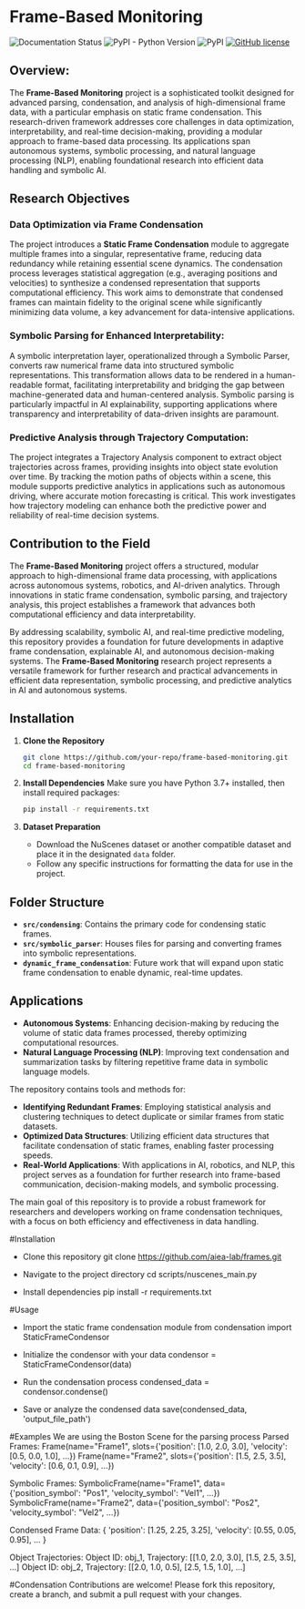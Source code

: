 # Frame-Based Monitoring

<!--- BADGES: START --->

![Documentation Status](https://readthedocs.org/projects/lotus-ai/badge/?version=latest)
![PyPI - Python Version](https://img.shields.io/pypi/pyversions/lotus-ai)
![PyPI](https://img.shields.io/pypi/v/lotus-ai)
[![GitHub license](https://img.shields.io/badge/License-MIT-blu.svg)][#license-gh-package]

[#license-gh-package]: https://lbesson.mit-license.org/

<!--- BADGES: END --->

## Overview:
The **Frame-Based Monitoring** project is a sophisticated toolkit designed for advanced parsing, condensation, and analysis of high-dimensional frame data, with a particular emphasis on static frame condensation. This research-driven framework addresses core challenges in data optimization, interpretability, and real-time decision-making, providing a modular approach to frame-based data processing. Its applications span autonomous systems, symbolic processing, and natural language processing (NLP), enabling foundational research into efficient data handling and symbolic AI.

## Research Objectives

### Data Optimization via Frame Condensation
The project introduces a **Static Frame Condensation** module to aggregate multiple frames into a singular, representative frame, reducing data redundancy while retaining essential scene dynamics. The condensation process leverages statistical aggregation (e.g., averaging positions and velocities) to synthesize a condensed representation that supports computational efficiency. This work aims to demonstrate that condensed frames can maintain fidelity to the original scene while significantly minimizing data volume, a key advancement for data-intensive applications.

### Symbolic Parsing for Enhanced Interpretability: 
A symbolic interpretation layer, operationalized through a Symbolic Parser, converts raw numerical frame data into structured symbolic representations. This transformation allows data to be rendered in a human-readable format, facilitating interpretability and bridging the gap between machine-generated data and human-centered analysis. Symbolic parsing is particularly impactful in AI explainability, supporting applications where transparency and interpretability of data-driven insights are paramount.

### Predictive Analysis through Trajectory Computation: 
The project integrates a Trajectory Analysis component to extract object trajectories across frames, providing insights into object state evolution over time. By tracking the motion paths of objects within a scene, this module supports predictive analytics in applications such as autonomous driving, where accurate motion forecasting is critical. This work investigates how trajectory modeling can enhance both the predictive power and reliability of real-time decision systems.

## Contribution to the Field

The **Frame-Based Monitoring** project offers a structured, modular approach to high-dimensional frame data processing, with applications across autonomous systems, robotics, and AI-driven analytics. Through innovations in static frame condensation, symbolic parsing, and trajectory analysis, this project establishes a framework that advances both computational efficiency and data interpretability.

By addressing scalability, symbolic AI, and real-time predictive modeling, this repository provides a foundation for future developments in adaptive frame condensation, explainable AI, and autonomous decision-making systems. The **Frame-Based Monitoring** research project represents a versatile framework for further research and practical advancements in efficient data representation, symbolic processing, and predictive analytics in AI and autonomous systems.

## Installation

1. **Clone the Repository**
   ```bash
   git clone https://github.com/your-repo/frame-based-monitoring.git
   cd frame-based-monitoring
   ```

2. **Install Dependencies**
   Make sure you have Python 3.7+ installed, then install required packages:
   ```bash
   pip install -r requirements.txt
   ```

3. **Dataset Preparation**
   - Download the NuScenes dataset or another compatible dataset and place it in the designated `data` folder.
   - Follow any specific instructions for formatting the data for use in the project.

## Folder Structure

- **`src/condensing`**: Contains the primary code for condensing static frames.
- **`src/symbolic_parser`**: Houses files for parsing and converting frames into symbolic representations.
- **`dynamic_frame_condensation`**: Future work that will expand upon static frame condensation to enable dynamic, real-time updates.

## Applications

- **Autonomous Systems**: Enhancing decision-making by reducing the volume of static data frames processed, thereby optimizing computational resources.
- **Natural Language Processing (NLP)**: Improving text condensation and summarization tasks by filtering repetitive frame data in symbolic language models.

The repository contains tools and methods for:
- **Identifying Redundant Frames**: Employing statistical analysis and clustering techniques to detect duplicate or similar frames from static datasets.
- **Optimized Data Structures**: Utilizing efficient data structures that facilitate condensation of static frames, enabling faster processing speeds.
- **Real-World Applications**: With applications in AI, robotics, and NLP, this project serves as a foundation for further research into frame-based communication, decision-making models, and symbolic processing.

The main goal of this repository is to provide a robust framework for researchers and developers working on frame condensation techniques, with a focus on both efficiency and effectiveness in data handling.

#Installation
- Clone this repository
git clone https://github.com/aiea-lab/frames.git

- Navigate to the project directory
cd scripts/nuscenes_main.py

- Install dependencies
pip install -r requirements.txt

#Usage
- Import the static frame condensation module
from condensation import StaticFrameCondensor

- Initialize the condensor with your data
condensor = StaticFrameCondensor(data)

- Run the condensation process
condensed_data = condensor.condense()

- Save or analyze the condensed data
save(condensed_data, 'output_file_path')

#Examples
We are using the Boston Scene for the parsing process
Parsed Frames:
Frame(name="Frame1", slots={'position': [1.0, 2.0, 3.0], 'velocity': [0.5, 0.0, 1.0], ...})
Frame(name="Frame2", slots={'position': [1.5, 2.5, 3.5], 'velocity': [0.6, 0.1, 0.9], ...})

Symbolic Frames:
SymbolicFrame(name="Frame1", data={'position_symbol': "Pos1", 'velocity_symbol': "Vel1", ...})
SymbolicFrame(name="Frame2", data={'position_symbol': "Pos2", 'velocity_symbol': "Vel2", ...})

Condensed Frame Data:
{
    'position': [1.25, 2.25, 3.25],
    'velocity': [0.55, 0.05, 0.95],
    ...
}

Object Trajectories:
Object ID: obj_1, Trajectory: [[1.0, 2.0, 3.0], [1.5, 2.5, 3.5], ...]
Object ID: obj_2, Trajectory: [[2.0, 1.0, 0.5], [2.5, 1.5, 1.0], ...]


#Condensation
Contributions are welcome! Please fork this repository, create a branch, and submit a pull request with your changes.
